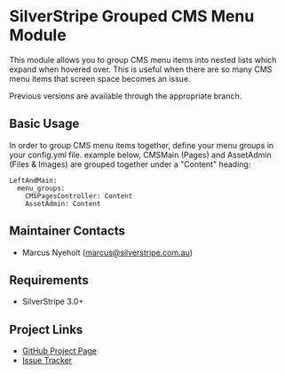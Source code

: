 # SilverStripe Grouped CMS Menu Module

This module allows you to group CMS menu items into nested lists which expand
when hovered over. This is useful when there are so many CMS menu items that
screen space becomes an issue.

Previous versions are available through the appropriate branch.

## Basic Usage
In order to group CMS menu items together, define your menu groups in your config.yml file. 
example below, CMSMain (Pages) and AssetAdmin (Files &amp; Images) are grouped
together under a "Content" heading:

```
LeftAndMain:
  menu_groups:
    CMSPagesController: Content
    AssetAdmin: Content
```

## Maintainer Contacts
* Marcus Nyeholt (<marcus@silverstripe.com.au>)

## Requirements
* SilverStripe 3.0+

## Project Links
* [GitHub Project Page](https://github.com/ajshort/silverstripe-groupedcmsmenu)
* [Issue Tracker](https://github.com/ajshort/silverstripe-groupedcmsmenu/issues)
